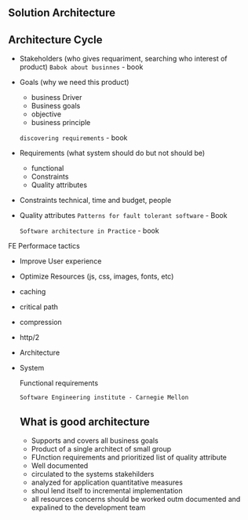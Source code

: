 ## Solution Architecture


## Architecture Cycle

- Stakeholders (who gives requariment, searching who interest of product)
  `Babok about businnes` - book 
  
- Goals (why we need this product)
  - business Driver
  - Business goals
  - objective
  - business principle 
  
  `discovering requirements` - book
  
- Requirements (what system should do but not should be)
  - functional
  - Constraints
  - Quality attributes

- Constraints
  technical, time and budget, people

- Quality attributes
   `Patterns for fault tolerant software` - Book
   
   `Software architecture in Practice` - book
  
  
  
 FE Performace tactics
 - Improve User experience 
 - Optimize Resources (js, css, images, fonts, etc)
 - caching
 - critical path
 - compression
 - http/2
 
  
- Architecture 

- System


  
  Functional requirements 
  
  
  `Software Engineering institute - Carnegie Mellon`
  
  ## What is good architecture
  
  - Supports and covers all business goals
  - Product of a single architect of small group
  - FUnction requirements and prioritized list of quality attribute
  - Well documented
  - circulated to the systems stakehilders 
  - analyzed for application quantitative measures
  - shoul lend itself to incremental implementation 
  - all resources concerns should be worked outm documented and expalined to the development team
  
